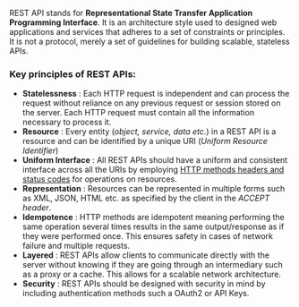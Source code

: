REST API stands for __Representational State Transfer Application Programming Interface__.
It is an architecture style used to designed web applications and services that adheres to a set of constraints or principles. It is not a protocol, merely a set of guidelines for building scalable, stateless APIs.

### Key principles of REST APIs:
- __Statelessness__ : Each HTTP request is independent and can process the request without reliance on any previous request or session stored on the server. Each HTTP request must contain all the information necessary to process it.
- __Resource__ : Every entity (_object, service, data etc._) in a REST API is a resource and can be identified by a unique URI (_Uniform Resource Identifier_)
- __Uniform Interface__ : All REST APIs should have a uniform and consistent interface across all the URIs by employing [HTTP methods headers and status codes](HTTP%20cheatsheet) for operations on resources.
- __Representation__ : Resources can be represented in multiple forms such as XML, JSON, HTML etc. as specified by the client in the _ACCEPT header_.
- __Idempotence__ : HTTP methods are idempotent meaning performing the same operation several times results in the same output/response as if they were performed once. This ensures safety in cases of network failure and multiple requests.
- __Layered__ : REST APIs allow clients to communicate directly with the server without knowing if they are going through an intermediary such as a proxy or a cache. This allows for a scalable network architecture.
- __Security__ : REST APIs should be designed with security in mind by including authentication methods such a OAuth2 or API Keys.